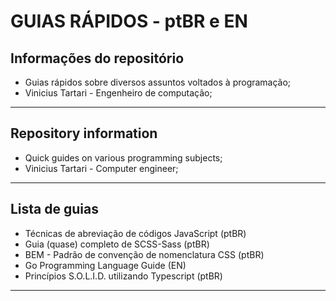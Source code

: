 # GUIAS RÁPIDOS - ptBR e EN

## Informações do repositório

- Guias rápidos sobre diversos assuntos voltados à programação;
- Vinicius Tartari - Engenheiro de computação;

---

## Repository information

- Quick guides on various programming subjects;
- Vinicius Tartari - Computer engineer;

---

## Lista de guias

- Técnicas de abreviação de códigos JavaScript (ptBR)
- Guia (quase) completo de SCSS-Sass (ptBR)
- BEM - Padrão de convenção de nomenclatura CSS (ptBR)
- Go Programming Language Guide (EN)
- Princípios S.O.L.I.D. utilizando Typescript (ptBR)

---
